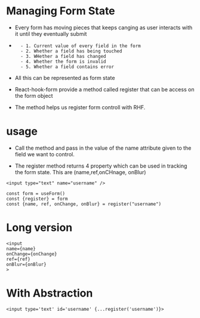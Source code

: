 # Managing Form State

- Every form has moving pieces that keeps canging as user interacts with it until they eventually submit
-       - 1. Current value of every field in the form
        - 2. Whether a field has being touched
        - 3. WHether a field has changed
        - 4. Whether the form is invalid
        - 5. Whether a field contains error
- All this can be represented as form state

- React-hook-form provide a method called register that can be access on the form object
- The method helps us register form controll with RHF.

# usage

- Call the method and pass in the value of the name attribute given to the field we want to control.

- The register method returns 4 property which can be used in tracking the form state. This are (name,ref,onCHnage, onBlur)

```
<input type="text" name="username" />

const form = useForm()
const {register} = form
const {name, ref, onChange, onBlur} = register("username")
```

# Long version

```
<input
name={name}
onChange={onChange}
ref={ref}
onBlur={onBlur}
>
```

# With Abstraction

```
<input type='text' id='username' {...register('username')}>
```
